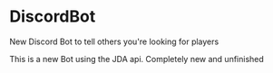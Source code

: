 # DiscordBot
New Discord Bot to tell others you're looking for players

This is a new Bot using the JDA api. Completely new and unfinished
